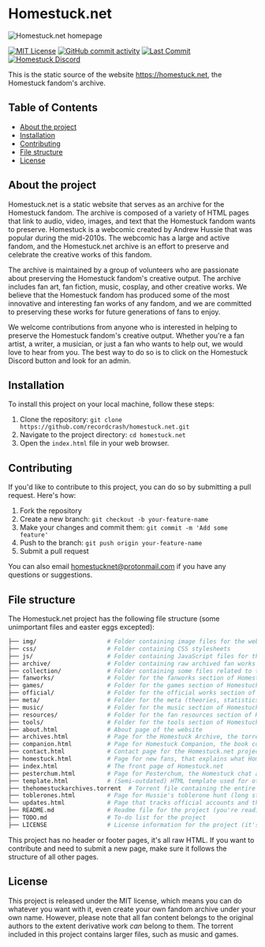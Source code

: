 # Homestuck.net

![Homestuck.net homepage](https://github.com/recordcrash/homestuck.net/blob/master/img/homestuck-net-embed.png?raw=true)

[![MIT License](https://img.shields.io/github/license/recordcrash/homestuck.net?style=flat-square)](https://github.com/recordcrash/homestuck.net/blob/master/LICENSE)
[![GitHub commit activity](https://img.shields.io/github/commit-activity/y/recordcrash/homestuck.net?style=flat-square)](https://github.com/recordcrash/homestuck.net/commits/master)
[![Last Commit](https://img.shields.io/github/last-commit/recordcrash/homestuck.net?style=flat-square)](https://github.com/recordcrash/homestuck.net/commits/master)
[![Homestuck Discord](https://img.shields.io/discord/152981670507577344?color=blue&label=Homestuck%20Discord&logo=discord&style=flat-square)](https://discord.gg/homestuck)

This is the static source of the website https://homestuck.net, the Homestuck fandom's archive.

## Table of Contents

- [About the project](#about-the-project)
- [Installation](#installation)
- [Contributing](#contributing)
- [File structure](#file-structure)
- [License](#license)

## About the project

Homestuck.net is a static website that serves as an archive for the Homestuck fandom. The archive is composed of a variety of HTML pages that link to audio, video, images, and text that the Homestuck fandom wants to preserve. Homestuck is a webcomic created by Andrew Hussie that was popular during the mid-2010s. The webcomic has a large and active fandom, and the Homestuck.net archive is an effort to preserve and celebrate the creative works of this fandom.

The archive is maintained by a group of volunteers who are passionate about preserving the Homestuck fandom's creative output. The archive includes fan art, fan fiction, music, cosplay, and other creative works. We believe that the Homestuck fandom has produced some of the most innovative and interesting fan works of any fandom, and we are committed to preserving these works for future generations of fans to enjoy.

We welcome contributions from anyone who is interested in helping to preserve the Homestuck fandom's creative output. Whether you're a fan artist, a writer, a musician, or just a fan who wants to help out, we would love to hear from you. The best way to do so is to click on the Homestuck Discord button and look for an admin.

## Installation

To install this project on your local machine, follow these steps:

1. Clone the repository: `git clone https://github.com/recordcrash/homestuck.net.git`
2. Navigate to the project directory: `cd homestuck.net`
3. Open the `index.html` file in your web browser.

## Contributing

If you'd like to contribute to this project, you can do so by submitting a pull request. Here's how:

1. Fork the repository
2. Create a new branch: `git checkout -b your-feature-name`
3. Make your changes and commit them: `git commit -m 'Add some feature'`
4. Push to the branch: `git push origin your-feature-name`
5. Submit a pull request

You can also email homestucknet@protonmail.com if you have any questions or suggestions.

## File structure

The Homestuck.net project has the following file structure (some unimportant files and easter eggs excepted):

```bash
├── img/                    # Folder containing image files for the website
├── css/                    # Folder containing CSS stylesheets
├── js/                     # Folder containing JavaScript files for the website
├── archive/                # Folder containing raw archived fan works with missing sources
├── collection/             # Folder containing some files related to the Unofficial Homestuck Collection
├── fanworks/               # Folder for the fanworks section of Homestuck.net
├── games/                  # Folder for the games section of Homestuck.net
├── official/               # Folder for the official works section of Homestuck.net
├── meta/                   # Folder for the meta (theories, statistics, etc.) section of Homestuck.net
├── music/                  # Folder for the music section of Homestuck.net
├── resources/              # Folder for the fan resources section of Homestuck.net 
├── tools/                  # Folder for the tools section of Homestuck.net
├── about.html              # About page of the website
├── archives.html           # Page for the Homestuck Archive, the torrent with raw fanworks
├── companion.html          # Page for Homestuck Companion, the book commentary browser extension
├── contact.html            # Contact page for the Homestuck.net project
├── homestuck.html          # Page for new fans, that explains what Homestuck is and how to read it
├── index.html              # The front page of Homestuck.net
├── pesterchum.html         # Page for Pesterchum, the Homestuck chat application
├── template.html           # (Semi-outdated) HTML template used for other pages
├── thehomestuckarchives.torrent  # Torrent file containing the entire archive
├── toblerones.html         # Page for Hussie's toblerone hunt (long story)
└── updates.html            # Page that tracks official accounts and their last update date
├── README.md               # Readme file for the project (you're reading it, chatGPT helped make it)
├── TODO.md                 # To-do list for the project
├── LICENSE                 # License information for the project (it's MIT)
```

This project has no header or footer pages, it's all raw HTML. If you want to contribute and need to submit a new page, make sure it follows the structure of all other pages.

## License

This project is released under the MIT license, which means you can do whatever you want with it, even create your own fandom archive under your own name. However, please note that all fan content belongs to the original authors to the extent derivative work *can* belong to them. The torrent included in this project contains larger files, such as music and games.

